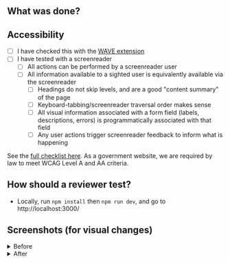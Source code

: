 ## What was done?

## Accessibility

- [ ] I have checked this with the [WAVE extension](https://wave.webaim.org/extension/)
- [ ] I have tested with a screenreader
  - [ ] All actions can be performed by a screenreader user
  - [ ] All information available to a sighted user is equivalently available via the screenreader
    - [ ] Headings do not skip levels, and are a good "content summary" of the page
    - [ ] Keyboard-tabbing/screenreader traversal order makes sense
    - [ ] All visual information associated with a form field (labels, descriptions, errors) is
          programmatically associated with that field
    - [ ] Any user actions trigger screenreader feedback to inform what is happening

See the [full checklist here](https://www.w3.org/WAI/WCAG22/quickref/?currentsidebar=%23col_customize&levels=aaa). As a government website, we are required by law to meet WCAG Level A and AA criteria.

## How should a reviewer test?

- Locally, run `npm install` then `npm run dev`, and go to http://localhost:3000/

## Screenshots (for visual changes)

<details>
<summary>Before</summary>



</details>


<details>
<summary>After</summary>



</details>

